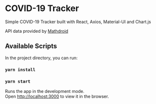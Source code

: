 # COVID-19 Tracker

Simple COVID-19 Tracker built with React, Axios, Material-UI and Chart.js

API data provided by [Mathdroid](http://mathdro.id)

## Available Scripts

In the project directory, you can run:

### `yarn install`

### `yarn start`

Runs the app in the development mode.<br />
Open [http://localhost:3000](http://localhost:3000) to view it in the browser.
